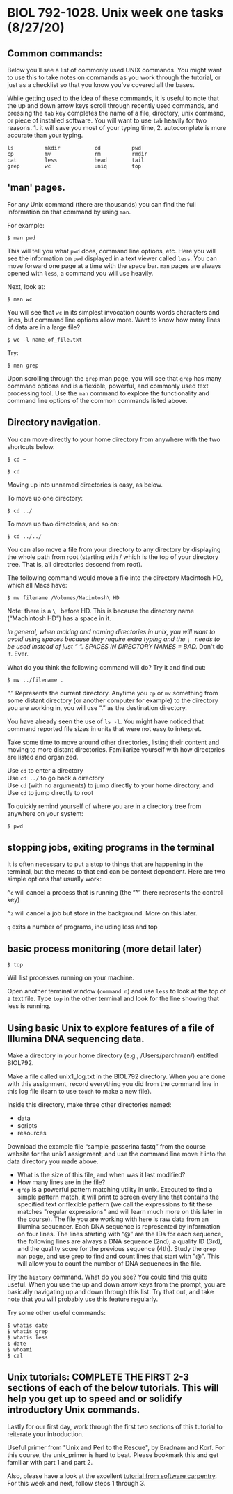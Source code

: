 # BIOL 792-1028. Unix week one tasks (8/27/20)


## Common commands: 

Below you’ll see a list of commonly used UNIX commands. You might want to use this to take notes on commands as you work through the tutorial, or just as a checklist so that you know you’ve covered all the bases.

While getting used to the idea of these commands, it is useful to note that the up and down arrow keys scroll through recently used commands, and pressing the `tab` key completes the name of a file, directory, unix command, or piece of installed software. You will want to use `tab` heavily for two reasons. 1. it will save you most of your typing time, 2. autocomplete is more accurate than your  typing.

    ls          mkdir           cd          pwd
    cp          mv              rm          rmdir 		
    cat         less            head        tail
    grep        wc              uniq	    top



## 'man' pages. 
For any Unix command (there are thousands) you can find the full information on that command by using  `man`. 

For example: 

    $ man pwd

This will tell you what `pwd` does, command line options, etc. Here you will see the information on `pwd` displayed in a text viewer called `less`. You can move forward one page at a time with the space bar. `man` pages are always opened with `less`, a command you will use heavily.



Next, look at:

    $ man wc

You will see that `wc` in its simplest invocation counts words characters and lines, but command line options allow more. Want to know how many lines of data are in a large file? 

    $ wc -l name_of_file.txt
Try:

    $ man grep

 Upon scrolling through the `grep` man page, you will see that `grep` has many command options and is a flexible, powerful, and commonly used text processing tool. Use the `man` command to explore the functionality and command line options of the common commands listed above.

## Directory navigation. 

You can move directly to your home directory from anywhere with the two shortcuts below.

    $ cd ~

    $ cd 

Moving up into unnamed directories is easy, as below.

To move up one directory:

    $ cd ../

To move up two directories, and so on:

    $ cd ../../



You can also move a file from your directory to any directory by displaying the whole path from root (starting with / which is the top of your directory tree. That is, all directories descend from root).

The following command would move a file into the directory Macintosh HD, which all Macs have:

    $ mv filename /Volumes/Macintosh\ HD

Note: there is a `\ ` before HD. This is because the directory name (“Machintosh HD”) has a space in it.

*In general, when making and naming directories in unix, you will want to avoid using spaces because they require extra typing and the `\ ` needs to be used instead of just “ “. SPACES IN DIRECTORY NAMES = BAD.* Don't do it. Ever.

What do you think the following command will do? Try it and find out:

    $ mv ../filename .

“.” Represents the current directory. Anytime you `cp` or `mv` something from some distant directory (or another computer for example) to the directory you are working in, you will use “.”  as the destination directory.

You have already seen the use of `ls -l`. You might have noticed that command reported file sizes in units that were not easy to interpret. 


Take some time to move around other directories, listing their content and moving to more distant directories. Familiarize yourself with how directories are listed and organized.

Use `cd` to enter a directory\
Use `cd ../` to go back a directory\
Use `cd` (with no arguments) to jump directly to your home directory, and\
Use `cd` to jump directly to root


To quickly remind yourself of where you are in a directory tree from anywhere on your system:

    $ pwd

## stopping jobs, exiting programs in the terminal

It is often necessary to put a stop to things that are happening in the terminal, but the means to that end can be context dependent. Here are two simple options that usually work:

`^c` will cancel a process that is running (the “^” there represents the control key)

`^z` will cancel a job but store in the background. More on this later.

`q` exits a number of programs, including less and top

## basic process monitoring (more detail later)

    $ top

Will list processes running on your machine.

Open another terminal window (`command n`) and use `less` to look at the top of a text file. Type `top` in the other terminal and look for the line showing that less is running.

## Using basic Unix to explore features of a file of Illumina DNA sequencing data.

Make a directory in your home directory (e.g., /Users/parchman/) entitled BIOL792.

Make a file called unix1_log.txt in the BIOL792 directory. When you are done with this assignment, record everything you did from the command line in this log file (learn to use `touch` to make a new file).

Inside this directory, make three other directories named:
- data
- scripts
- resources
		


Download the example file “sample_passerina.fastq” from the course website for the unix1 assignment, and use the command line move it into the data directory you made above. 

- What is the size of this file, and when was it last modified? 
- How many lines are in the file?
- `grep` is a powerful pattern matching utility in unix. Executed to find a simple pattern match, it will print to screen every line that contains the specified text or flexible pattern (we call the expressions to fit these matches "regular expressions" and will learn much more on this later in the course). The file you are working with here is raw data from an Illumina sequencer. Each DNA sequence is represented by information on four lines. The lines starting with “@” are the IDs for each sequence, the following lines are always a DNA sequence (2nd), a quality ID (3rd), and the quality score for the previous sequence (4th). Study the `grep` `man` page, and use grep to find and count lines that start with "@". This will allow you to count the number of DNA sequences in the file.

Try the `history` command. What do you see? You could find this quite useful. When you use the up and down arrow keys from the prompt, you are basically navigating up and down through this list. Try that out, and take note that you will probably use this feature regularly. 


Try some other useful commands:

    $ whatis date
    $ whatis grep
    $ whatis less 
    $ date
    $ whoami
    $ cal


## Unix tutorials: COMPLETE THE FIRST 2-3 sections of each of the below tutorials. This will help you get up to speed and or solidify introductory Unix commands.

Lastly for our first day, work through the first two sections of this tutorial to reiterate your introduction.

Useful primer from "Unix and Perl to the Rescue", by Bradnam and Korf. For this course, the unix_primer is hard to beat. Please bookmark this and get familiar with part 1 and part 2.

Also, please have a look at the excellent [tutorial from software carpentry](http://swcarpentry.github.io/shell-novice/). For this week and next, follow steps 1 through 3.
